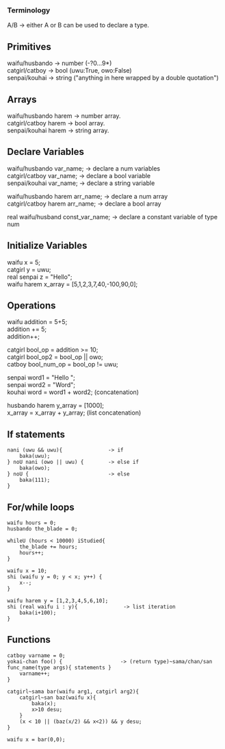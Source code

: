 ### Terminology
A/B -> either A or B can be used to declare a type.

## Primitives
waifu/husbando -> number (-?0...9*)  
catgirl/catboy -> bool   (uwu:True, owo:False)  
senpai/kouhai -> string ("anything in here wrapped by a double quotation")  

## Arrays
waifu/husbando harem -> number array.  
catgirl/catboy harem -> bool array.  
senpai/kouhai harem -> string array.  

## Declare Variables
waifu/husbando var_name; -> declare a num variables  
catgirl/catboy var_name; -> declare a bool variable  
senpai/kouhai var_name; -> declare a string variable  

waifu/husbando harem arr_name; -> declare a num array  
catgirl/catboy harem arr_name; -> declare a bool array  

real waifu/husband const_var_name; -> declare a constant variable of type num

## Initialize Variables
waifu x = 5;  
catgirl y = uwu;  
real senpai z = "Hello";   
waifu harem x_array = [5,1,2,3,7,40,-100,90,0];  

## Operations
waifu addition = 5+5;  
addition += 5;  
addition++;  

catgirl bool_op = addition >= 10;  
catgirl bool_op2 = bool_op || owo;  
catboy bool_num_op = bool_op != uwu;  

senpai word1 = "Hello ";  
senpai word2 = "Word";  
kouhai word = word1 + word2; (concatenation)  

husbando harem y_array = [1000];  
x_array = x_array + y_array; (list concatenation)  

## If statements 
```
nani (uwu && uwu){               -> if  
    baka(uwu);   
} noU nani (owo || uwu) {        -> else if  
    baka(owo);  
} noU {                          -> else  
    baka(111);  
}  
```

## For/while loops   
```
waifu hours = 0;
husbando the_blade = 0;

whileU (hours < 10000) iStudied{
    the_blade += hours;
    hours++;  
}  

waifu x = 10;  
shi (waifu y = 0; y < x; y++) {  
    x--;  
}  

waifu harem y = [1,2,3,4,5,6,10];  
shi (real waifu i : y){               -> list iteration  
    baka(i+100);  
}  
```

## Functions 
```
catboy varname = 0;
yokai-chan foo() {                   -> (return type)~sama/chan/san func_name(type args){ statements }  
    varname++;
}

catgirl~sama bar(waifu arg1, catgirl arg2){
    catgirl~san baz(waifu x){  
        baka(x);  
        x>10 desu;  
    }  
    (x < 10 || (baz(x/2) && x<2)) && y desu;  
}  

waifu x = bar(0,0);  
```
